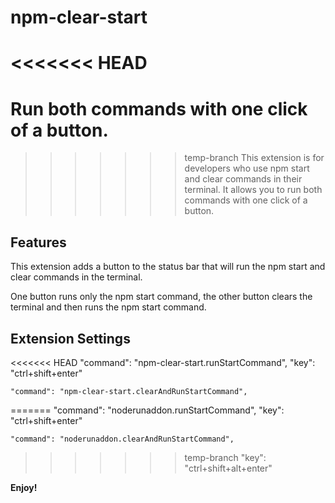 # npm-clear-start

<<<<<<< HEAD
=======
# Run both commands with one click of a button.

>>>>>>> temp-branch
This extension is for developers who use npm start and clear commands in their terminal. It allows you to run both commands with one click of a button.

## Features

This extension adds a button to the status bar that will run the npm start and clear commands in the terminal.

One button runs only the npm start command, the other button clears the terminal and then runs the npm start command.

## Extension Settings

<<<<<<< HEAD
    "command": "npm-clear-start.runStartCommand",
    "key": "ctrl+shift+enter"

    "command": "npm-clear-start.clearAndRunStartCommand",
=======
    "command": "noderunaddon.runStartCommand",
    "key": "ctrl+shift+enter"

    "command": "noderunaddon.clearAndRunStartCommand",
>>>>>>> temp-branch
    "key": "ctrl+shift+alt+enter"

**Enjoy!**
